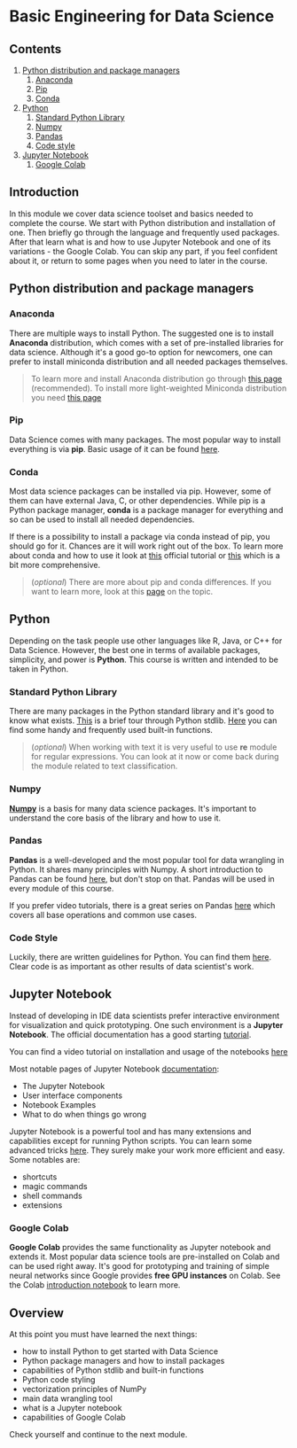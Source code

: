 # Basic Engineering for Data Science

## Contents

1. [Python distribution and package managers](#python-distribution-and-package-managers)
    1. [Anaconda](#anaconda)
    2. [Pip](#pip)
    3. [Conda](#conda)
2. [Python](#Python)
    1. [Standard Python Library](#standard-python-library)
    2. [Numpy](#numpy)
    3. [Pandas](#pandas)
    4. [Code style](#code-style)
3. [Jupyter Notebook](#jupyter-notebook)
    1. [Google Colab](#google-colab)

## Introduction

In this module we cover data science toolset and basics needed to complete the course. We start with Python distribution and installation of one. Then briefly go through the language and frequently used packages. After that learn what is and how to use Jupyter Notebook and one of its variations - the Google Colab. You can skip any part, if you feel confident about it, or return to some pages when you need to later in the course.

## Python distribution and package managers
### Anaconda

There are multiple ways to install Python. The suggested one is to install **Anaconda** distribution, which comes with a set of pre-installed libraries for data science. Although it's a good go-to option for newcomers, one can prefer to install miniconda distribution and all needed packages themselves.

> To learn more and install Anaconda distribution go through [this page][anaconda-link] (recommended). To install more light-weighted Miniconda distribution you need [this page][miniconda-link]

### Pip
Data Science comes with many packages. The most popular way to install everything is via **pip**. Basic usage of it can be found [here][pip-link].

### Conda
Most data science packages can be installed via pip. However, some of them can have external  Java, C, or other dependencies. While pip is a Python package manager, **conda** is a package manager for everything and so can be used to install all needed dependencies. 

If there is a possibility to install a package via conda instead of pip, you should go for it. Chances are it will work right out of the box. To learn more about conda and how to use it look at [this][conda-link] official tutorial or [this][conda-more-link] which is a bit more comprehensive.

> (_optional_) There are more about pip and conda differences. If you want to learn more, look at this [page][conda-pip-diff-link] on the topic.

## Python

Depending on the task people use other languages like R, Java, or C++ for Data Science. However, the best one in terms of available packages, simplicity, and power is **Python**. This course is written and intended to be taken in Python.

### Standard Python Library
There are many packages in the Python standard library and it's good to know what exists. [This][tour-link] is a brief tour through Python stdlib. [Here][builtins-link] you can find some handy and frequently used built-in functions.

> (_optional_) When working with text it is very useful to use **re** module for regular expressions. You can look at it now or come back during the module related to text classification.

### Numpy

[**Numpy**][numpy-link] is a basis for many data science packages. It's important to understand the core basis of the library and how to use it.

### Pandas

**Pandas** is a well-developed and the most popular tool for data wrangling in Python. It shares many principles with Numpy. A short introduction to Pandas can be found [here][pandas-link], but don't stop on that. Pandas will be used in every module of this course.

If you prefer video tutorials, there is a great series on Pandas [here][pandas-video-tutorial-link] which covers all base operations and common use cases.

### Code Style

Luckily, there are written guidelines for Python. You can find them [here][codestyle-link]. Clear code is as important as other results of data scientist's work.

## Jupyter Notebook

Instead of developing in IDE data scientists prefer interactive environment for visualization and quick prototyping. One such environment is a **Jupyter Notebook**. The official documentation has a good starting [tutorial][jupyter-tutorial-link].

You can find a video tutorial on installation and usage of the notebooks [here][jupyter-video-tutorial-link]

Most notable pages of Jupyter Notebook [documentation][jupyter-docs-link]:
- The Jupyter Notebook
- User interface components
- Notebook Examples
- What to do when things go wrong

Jupyter Notebook is a powerful tool and has many extensions and capabilities except for running Python scripts. You can learn some advanced tricks [here][jypyter-advanced-tips-link]. They surely make your work more efficient and easy. Some notables are:
 - shortcuts
 - magic commands
 - shell commands
 - extensions

### Google Colab

**Google Colab** provides the same functionality as Jupyter notebook and extends it. Most popular data science tools are pre-installed on Colab and can be used right away. It's good for prototyping and training of simple neural networks since Google provides **free GPU instances** on Colab. See the Colab [introduction notebook][colab-link] to learn more.


## Overview

At this point you must have learned the next things: 
- how to install Python to get started with Data Science
- Python package managers and how to install packages
- capabilities of Python stdlib and built-in functions
- Python code styling 
- vectorization principles of NumPy 
- main data wrangling tool
- what is a Jupyter notebook 
- capabilities of Google Colab

Check yourself and continue to the next module.


[anaconda-link]: https://www.anaconda.com/products/individual
[miniconda-link]: https://docs.conda.io/en/latest/miniconda.html
[pip-link]: https://pip.pypa.io/en/stable/quickstart/
[conda-link]: https://docs.conda.io/projects/conda/en/latest/user-guide/getting-started.html
[conda-more-link]: https://geohackweek.github.io/Introductory/01-conda-tutorial/
[conda-pip-diff-link]: https://www.anaconda.com/blog/understanding-conda-and-pip
[stlib-link]: https://docs.python.org/3/library/index.html

[tour-link]: https://docs.python.org/3/tutorial/stdlib.html
[builtins-link]: https://docs.python.org/3/library/functions.html#built-in-funcs
[regex-link]: https://docs.python.org/3/library/re.html

[codestyle-link]: https://www.python.org/dev/peps/pep-0008/
[numpy-link]: https://numpy.org/devdocs/user/quickstart.html
[pandas-link]: https://pandas.pydata.org/docs/getting_started/10min.html
[pandas-video-tutorial-link]: https://www.youtube.com/playlist?list=PL-osiE80TeTsWmV9i9c58mdDCSskIFdDS

[jupyter-tutorial-link]: https://jupyter-notebook.readthedocs.io/en/stable/notebook.html
[jupyter-docs-link]: https://jupyter-notebook.readthedocs.io/en/stable/index.html
[jypyter-advanced-tips-link]: https://www.dataquest.io/blog/jupyter-notebook-tips-tricks-shortcuts/
[jupyter-video-tutorial-link]:  https://www.youtube.com/watch?v=HW29067qVWk

[colab-link]: https://colab.research.google.com/notebooks/intro.ipynb